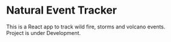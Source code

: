 # Natural Event Tracker

This is a React app to track wild fire, storms and volcano events. <br>
Project is under Development.

